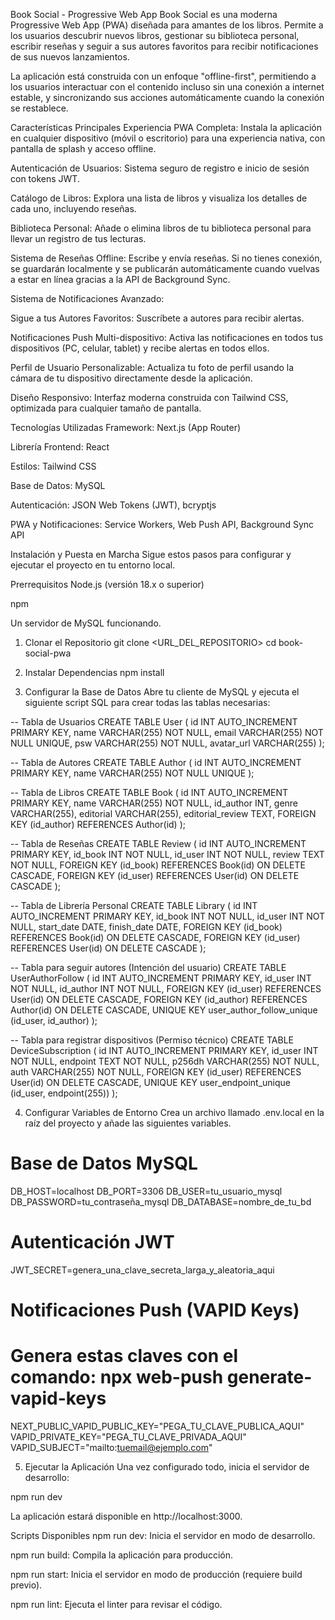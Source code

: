 Book Social - Progressive Web App
Book Social es una moderna Progressive Web App (PWA) diseñada para amantes de los libros. Permite a los usuarios descubrir nuevos libros, gestionar su biblioteca personal, escribir reseñas y seguir a sus autores favoritos para recibir notificaciones de sus nuevos lanzamientos.

La aplicación está construida con un enfoque "offline-first", permitiendo a los usuarios interactuar con el contenido incluso sin una conexión a internet estable, y sincronizando sus acciones automáticamente cuando la conexión se restablece.

Características Principales
Experiencia PWA Completa: Instala la aplicación en cualquier dispositivo (móvil o escritorio) para una experiencia nativa, con pantalla de splash y acceso offline.

Autenticación de Usuarios: Sistema seguro de registro e inicio de sesión con tokens JWT.

Catálogo de Libros: Explora una lista de libros y visualiza los detalles de cada uno, incluyendo reseñas.

Biblioteca Personal: Añade o elimina libros de tu biblioteca personal para llevar un registro de tus lecturas.

Sistema de Reseñas Offline: Escribe y envía reseñas. Si no tienes conexión, se guardarán localmente y se publicarán automáticamente cuando vuelvas a estar en línea gracias a la API de Background Sync.

Sistema de Notificaciones Avanzado:

Sigue a tus Autores Favoritos: Suscríbete a autores para recibir alertas.

Notificaciones Push Multi-dispositivo: Activa las notificaciones en todos tus dispositivos (PC, celular, tablet) y recibe alertas en todos ellos.

Perfil de Usuario Personalizable: Actualiza tu foto de perfil usando la cámara de tu dispositivo directamente desde la aplicación.

Diseño Responsivo: Interfaz moderna construida con Tailwind CSS, optimizada para cualquier tamaño de pantalla.

Tecnologías Utilizadas
Framework: Next.js (App Router)

Librería Frontend: React

Estilos: Tailwind CSS

Base de Datos: MySQL

Autenticación: JSON Web Tokens (JWT), bcryptjs

PWA y Notificaciones: Service Workers, Web Push API, Background Sync API

Instalación y Puesta en Marcha
Sigue estos pasos para configurar y ejecutar el proyecto en tu entorno local.

Prerrequisitos
Node.js (versión 18.x o superior)

npm

Un servidor de MySQL funcionando.

1. Clonar el Repositorio
git clone <URL_DEL_REPOSITORIO>
cd book-social-pwa

2. Instalar Dependencias
npm install

3. Configurar la Base de Datos
Abre tu cliente de MySQL y ejecuta el siguiente script SQL para crear todas las tablas necesarias:

-- Tabla de Usuarios
CREATE TABLE User (
    id INT AUTO_INCREMENT PRIMARY KEY,
    name VARCHAR(255) NOT NULL,
    email VARCHAR(255) NOT NULL UNIQUE,
    psw VARCHAR(255) NOT NULL,
    avatar_url VARCHAR(255)
);

-- Tabla de Autores
CREATE TABLE Author (
    id INT AUTO_INCREMENT PRIMARY KEY,
    name VARCHAR(255) NOT NULL UNIQUE
);

-- Tabla de Libros
CREATE TABLE Book (
    id INT AUTO_INCREMENT PRIMARY KEY,
    name VARCHAR(255) NOT NULL,
    id_author INT,
    genre VARCHAR(255),
    editorial VARCHAR(255),
    editorial_review TEXT,
    FOREIGN KEY (id_author) REFERENCES Author(id)
);

-- Tabla de Reseñas
CREATE TABLE Review (
    id INT AUTO_INCREMENT PRIMARY KEY,
    id_book INT NOT NULL,
    id_user INT NOT NULL,
    review TEXT NOT NULL,
    FOREIGN KEY (id_book) REFERENCES Book(id) ON DELETE CASCADE,
    FOREIGN KEY (id_user) REFERENCES User(id) ON DELETE CASCADE
);

-- Tabla de Librería Personal
CREATE TABLE Library (
    id INT AUTO_INCREMENT PRIMARY KEY,
    id_book INT NOT NULL,
    id_user INT NOT NULL,
    start_date DATE,
    finish_date DATE,
    FOREIGN KEY (id_book) REFERENCES Book(id) ON DELETE CASCADE,
    FOREIGN KEY (id_user) REFERENCES User(id) ON DELETE CASCADE
);

-- Tabla para seguir autores (Intención del usuario)
CREATE TABLE UserAuthorFollow (
    id INT AUTO_INCREMENT PRIMARY KEY,
    id_user INT NOT NULL,
    id_author INT NOT NULL,
    FOREIGN KEY (id_user) REFERENCES User(id) ON DELETE CASCADE,
    FOREIGN KEY (id_author) REFERENCES Author(id) ON DELETE CASCADE,
    UNIQUE KEY user_author_follow_unique (id_user, id_author)
);

-- Tabla para registrar dispositivos (Permiso técnico)
CREATE TABLE DeviceSubscription (
    id INT AUTO_INCREMENT PRIMARY KEY,
    id_user INT NOT NULL,
    endpoint TEXT NOT NULL,
    p256dh VARCHAR(255) NOT NULL,
    auth VARCHAR(255) NOT NULL,
    FOREIGN KEY (id_user) REFERENCES User(id) ON DELETE CASCADE,
    UNIQUE KEY user_endpoint_unique (id_user, endpoint(255))
);

4. Configurar Variables de Entorno
Crea un archivo llamado .env.local en la raíz del proyecto y añade las siguientes variables.

# Base de Datos MySQL
DB_HOST=localhost
DB_PORT=3306
DB_USER=tu_usuario_mysql
DB_PASSWORD=tu_contraseña_mysql
DB_DATABASE=nombre_de_tu_bd

# Autenticación JWT
JWT_SECRET=genera_una_clave_secreta_larga_y_aleatoria_aqui

# Notificaciones Push (VAPID Keys)
# Genera estas claves con el comando: npx web-push generate-vapid-keys
NEXT_PUBLIC_VAPID_PUBLIC_KEY="PEGA_TU_CLAVE_PUBLICA_AQUI"
VAPID_PRIVATE_KEY="PEGA_TU_CLAVE_PRIVADA_AQUI"
VAPID_SUBJECT="mailto:tuemail@ejemplo.com"

5. Ejecutar la Aplicación
Una vez configurado todo, inicia el servidor de desarrollo:

npm run dev

La aplicación estará disponible en http://localhost:3000.

Scripts Disponibles
npm run dev: Inicia el servidor en modo de desarrollo.

npm run build: Compila la aplicación para producción.

npm run start: Inicia el servidor en modo de producción (requiere build previo).

npm run lint: Ejecuta el linter para revisar el código.